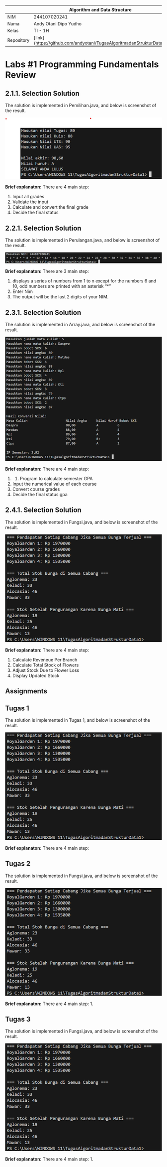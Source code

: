 |  | Algorithm and Data Structure |
|--|--|
| NIM |  244107020241|
| Nama |  Andy Otani Dipo Yudho |
| Kelas | TI - 1H |
| Repository | [link] (https://github.com/andyotani/TugasAlgoritmadanStrukturData1) |

# Labs #1 Programming Fundamentals Review

## 2.1.1. Selection Solution

The solution is implemented in Pemilihan.java, and below is screenshot of the result.

![Screenshot](img1.png)

**Brief explanaton:** There are 4 main step: 
1. Input all grades
2. Validate the input
3. Calculate and convert the final grade
4. Decide the final status

## 2.2.1. Selection Solution
The solution is implemented in Perulangan.java, and below is screenshot of the result.

![Screenshot](img2.png)

**Brief explanaton:** There are 3 main step: 
1. displays a series of numbers from 1 to n except for the numbers 6 and 10, odd numbers are printed with an   asterisk “*”
2. Enter Nim
3. The output will be the last 2 digits of your NIM.


## 2.3.1. Selection Solution
The solution is implemented in Array.java, and below is screenshot of the result.

![Screenshot](img3.png)

**Brief explanaton:** There are 4 main step: 
1. 1. Program to calculate semester GPA
2. Input the numerical value of each course
3. Convert course grades
4. Decide the final status gpa 


## 2.4.1. Selection Solution
The solution is implemented in Fungsi.java, and below is screenshot of the result.

![Screenshot](img4.png)

**Brief explanaton:** There are 4 main step: 
1. Calculate Reveneue Per Branch 
2. Calculate Total Stock of Flowers
3. Adjust Stock Due to Flower Loss
4. Display Updated Stock



## Assignments

## Tugas 1
The solution is implemented in Tugas 1, and below is screenshot of the result.

![Screenshot](img4.png)

**Brief explanaton:** There are 4 main step: 



## Tugas 2
The solution is implemented in Fungsi.java, and below is screenshot of the result.

![Screenshot](img4.png)

**Brief explanaton:** There are 4 main step: 
1.


## Tugas 3
The solution is implemented in Fungsi.java, and below is screenshot of the result.

![Screenshot](img4.png)

**Brief explanaton:** There are 4 main step: 
1. 
